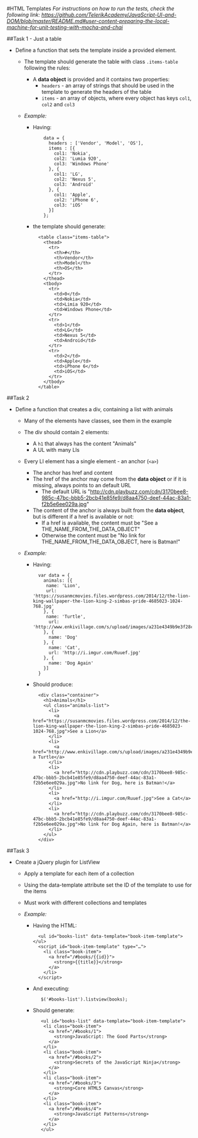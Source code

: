 #HTML Templates
_For instructions on how to run the tests, check the following link: 
https://github.com/TelerikAcademy/JavaScript-UI-and-DOM/blob/master/README.md#user-content-preparing-the-local-machine-for-unit-testing-with-mocha-and-chai_

##Task 1 - Just a table

* Define a function that sets the template inside a provided element.
  * The template should generate the table with class `.items-table` following the rules:
    * A **data object** is provided and it contains two properties:
      * `headers` - an array of strings that should be used in the template to generate the headers of the table
      * `items` - an array of objects, where every object has keys `col1`, `col2` and `col3`
      
      
  * _Example:_
    * Having:
    
    
              data = {        
                headers : ['Vendor', 'Model', 'OS'],          
                items : [{          
                  col1: 'Nokia',            
                  col2: 'Lumia 920',            
                  col3: 'Windows Phone'                      
                }, {          
                  col1: 'LG',            
                  col2: 'Nexus 5',            
                  col3: 'Android'                      
                }, {          
                  col1: 'Apple',            
                  col2: 'iPhone 6',                        
                  col3: 'iOS'                      
                }]          
              }; 
        
        
    * the template should generate:      
      
       
                  
            <table class="items-table"> 
              <thead>
                <tr>
                  <th>#</th>
                  <th>Vendor</th>
                  <th>Model</th>
                  <th>OS</th>
                </tr>
              </thead>
              <tbody>
                <tr>
                  <td>0</td>
                  <td>Nokia</td> 
                  <td>Limia 920</td>
                  <td>Windows Phone</td>
                </tr>
                <tr>
                  <td>1</td> 
                  <td>LG</td>
                  <td>Nexus 5</td> 
                  <td>Android</td> 
                </tr>
                <tr>
                  <td>2</td> 
                  <td>Apple</td>
                  <td>iPhone 6</td> 
                  <td>iOS</td> 
                </tr>
              </tbody>
            </table>
          
          
##Task 2
* Define a function that creates a div, containing a list with animals
  * Many of the elements have classes, see them in the example
  * The div should contain 2 elements:
    * A `h1` that always has the content "Animals"
    * A UL with many LIs
  * Every LI element has a single element - an anchor (`<a>`)
    * The anchor has href and content
    * The href of the anchor may come from the **data object** or if it is missing, always points to an default URL
      * The default URL is "http://cdn.playbuzz.com/cdn/3170bee8-985c-47bc-bbb5-2bcb41e85fe9/d8aa4750-deef-44ac-83a1-f2b5e6ee029a.jpg"
    * The content of the anchor is always built from the **data object**, but is different if a href is available or not:
      * If a href is available, the content must be "See a THE_NAME_FROM_THE_DATA_OBJECT"
      * Otherwise the content must be "No link for THE_NAME_FROM_THE_DATA_OBJECT, here is Batman!"
      
  * _Example:_
    * Having:
      

      
            var data = {
              animals: [{
               name: 'Lion',
               url: 'https://susanmcmovies.files.wordpress.com/2014/12/the-lion-king-wallpaper-the-lion-king-2-simbas-pride-4685023-1024-768.jpg'
              }, {
               name: 'Turtle',
                url: 'http://www.enkivillage.com/s/upload/images/a231e4349b9e3f28c740d802d4565eaf.jpg'
              }, {
                name: 'Dog'              
              }, {
                name: 'Cat',
                url: 'http://i.imgur.com/Ruuef.jpg'
              }, {
                name: 'Dog Again'              
              }] 
            }
          
    * Should produce:
           
           

            <div class="container">
              <h1>Animals</h1>
              <ul class="animals-list">             
                <li>
                  <a href="https://susanmcmovies.files.wordpress.com/2014/12/the-lion-king-wallpaper-the-lion-king-2-simbas-pride-4685023-1024-768.jpg">See a Lion</a>                
                </li>                
                <li>
                  <a href="http://www.enkivillage.com/s/upload/images/a231e4349b9e3f28c740d802d4565eaf.jpg">See a Turtle</a>
                </li>                
                <li>
                  <a href="http://cdn.playbuzz.com/cdn/3170bee8-985c-47bc-bbb5-2bcb41e85fe9/d8aa4750-deef-44ac-83a1-f2b5e6ee029a.jpg">No link for Dog, here is Batman!</a>                
                </li>                
                <li>
                  <a href="http://i.imgur.com/Ruuef.jpg">See a Cat</a>                
                </li>             
                <li>
                  <a href="http://cdn.playbuzz.com/cdn/3170bee8-985c-47bc-bbb5-2bcb41e85fe9/d8aa4750-deef-44ac-83a1-f2b5e6ee029a.jpg">No link for Dog Again, here is Batman!</a>                
                </li>              
              </ul>
            </div>     

##Task 3
* Create a jQuery plugin for ListView
  * Apply a template for each item of a collection
  * Using the data-template attribute set the ID of the template to use for the items
  * Must work with different collections and templates
  
  
  * _Example:_     
    * Having the HTML:        
          
            
            <ul id="books-list" data-template="book-item-template"></ul>
            <script id="book-item-template" type="…">
              <li class="book-item">
                <a href="/#books/{{id}}">
                  <strong>{{title}}</strong>
                </a>
              </li>	
            </script>           
    
    * And executing:
      
      
            
             $('#books-list').listview(books);
          
          
          
    * Should generate:        
        
        
        
        
             <ul id="books-list" data-template="book-item-template">
              <li class="book-item">
                <a href="/#books/1">
                  <strong>JavaScript: The Good Parts</strong>
                </a>
              </li>
              <li class="book-item">
                <a href="/#books/2">
                  <strong>Secrets of the JavaScript Ninja</strong>
                </a>
              </li>
              <li class="book-item">
                <a href="/#books/3">
                  <strong>Core HTML5 Canvas</strong>
                </a>
              </li>
              <li class="book-item">
                <a href="/#books/4">
                  <strong>JavaScript Patterns</strong>
                </a>
              </li>
             </ul>
          
          
  
